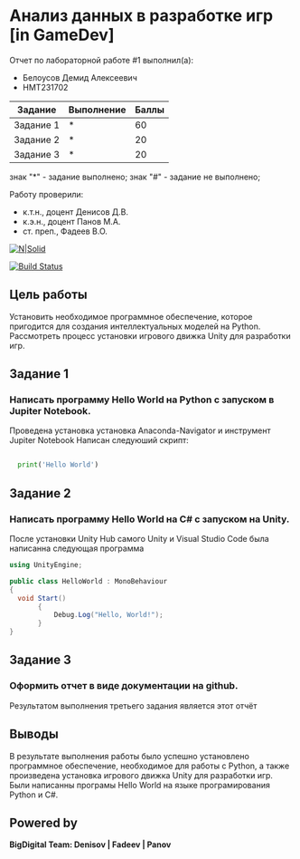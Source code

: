 # Анализ данных в разработке игр [in GameDev]
Отчет по лабораторной работе #1 выполнил(а):
- Белоусов Демид Алексеевич
- НМТ231702

| Задание | Выполнение | Баллы |
| ------ | ------ | ------ |
| Задание 1 | * | 60 |
| Задание 2 | * | 20 |
| Задание 3 | * | 20 |

знак "*" - задание выполнено; знак "#" - задание не выполнено;

Работу проверили:
- к.т.н., доцент Денисов Д.В.
- к.э.н., доцент Панов М.А.
- ст. преп., Фадеев В.О.

[![N|Solid](https://cldup.com/dTxpPi9lDf.thumb.png)](https://nodesource.com/products/nsolid)

[![Build Status](https://travis-ci.org/joemccann/dillinger.svg?branch=master)](https://travis-ci.org/joemccann/dillinger)

## Цель работы
Установить необходимое программное обеспечение, которое пригодится для создания интеллектуальных моделей на Python. Рассмотреть процесс установки игрового движка Unity для разработки игр.

## Задание 1
### Написать программу Hello World на Python с запуском в Jupiter Notebook.
Проведена установка установка Anaconda-Navigator и инструмент Jupiter Notebook
Написан следуюший скрипт:
```py

  print('Hello World')

```
## Задание 2
### Написать программу Hello World на C# с запуском на Unity. 
После установки Unity Hub самого Unity и Visual Studio Code была написанна следующая программа 
```cs 
using UnityEngine;

public class HelloWorld : MonoBehaviour
{
  void Start()
       {
           Debug.Log("Hello, World!");
       }  
}
```
## Задание 3
### Оформить отчет в виде документации на github.
Результатом выполнения третьего задания является этот отчёт 
## Выводы

В результате выполнения работы было успешно установлено программное обеспечение, необходимое для работы с Python, а также произведена установка игрового движка Unity для разработки игр. Были написанны програмы Hello World на языке програмирования Python и C#.

## Powered by

**BigDigital Team: Denisov | Fadeev | Panov**
